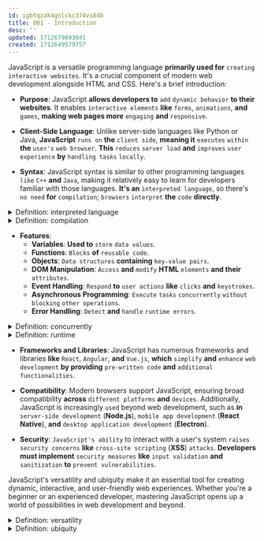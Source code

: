```yaml
---
id: igbtqzak4gnlckc374vs84b
title: 001 - Introduction
desc: ''
updated: 1712679893041
created: 1712649579757
---
```


JavaScript is a versatile programming language **primarily used for** `creating` `interactive websites`. It's a crucial component of modern web development alongside HTML and CSS. Here's a brief introduction:

- **Purpose**: JavaScript **allows developers to** `add` `dynamic behavior` **to their websites**. It enables `interactive elements` **like** `forms`, `animations`, **and** `games`, **making web pages more** `engaging` **and** `responsive`.

- **Client-Side Language**: Unlike server-side languages like Python or Java, **JavaScript** `runs on` **the** `client side`, **meaning it** `executes` `within` **the** `user's` `web browser`. **This** `reduces` `server load` **and** `improves` `user experience` **by** `handling tasks` `locally`.

- **Syntax**: JavaScript syntax is similar to other programming languages `like` `C++` **and** `Java`, making it relatively easy to learn for developers familiar with those languages. **It's an** `interpreted language`, so there's `no need` **for** `compilation`; `browsers` `interpret` **the** `code` **directly**.



<!-- start of 'interpreted language' section -->
<details>
   <summary>Definition: interpreted language</summary>

#
In JavaScript, an interpreted language **refers to a** `programming language` `where` **the** `code` **is** `executed` `line-by-line`, `without` the need for **a** `separate` `compilation` **step**.

---
</details>
<!-- end of 'interpreted language' section -->



<!-- start of 'compilation' section -->
<details>
   <summary>Definition: compilation</summary>

#
Compilation is the `process` **of** `turning` `human-readable code` `into` `machine code`.

---
</details>
<!-- end of 'compilation' section -->



- **Features**:
   - **Variables**: **Used to** `store` `data values`.
   - **Functions**: `Blocks` **of** `reusable code`.
   - **Objects**: `Data structures` **containing** `key-value pairs`.
   - **DOM Manipulation**: `Access` **and** `modify` **HTML** `elements` **and their** `attributes`.
   - **Event Handling**: `Respond` **to** `user actions` **like** `clicks` **and** `keystrokes`.
   - **Asynchronous Programming**: `Execute` `tasks` `concurrently` `without` `blocking` `other operations`.
   - **Error Handling**: `Detect` **and** `handle` `runtime errors`.



<!-- start of 'concurrently' section -->
<details>
   <summary>Definition: concurrently</summary>

#
Concurrently **means** "`at` **the** `same time`" **or** "`simultaneously`."

---
</details>
<!-- end of 'concurrently' section -->



<!-- start of 'runtime' section -->
<details>
   <summary>Definition: runtime</summary>

#
Runtime **refers to the** `period` during `which` **a** `program` **is** `executed` **or** `running` **on a computer**. It encompasses the **entire** `duration` `from` **when the** `program` **is** `launched` `until` **it** `terminates` **or is** `halted`. During runtime, the program interacts with the computer's hardware and operating system, performing tasks according to its instructions and responding to input from users or other sources. Additionally, runtime includes the execution of various runtime libraries and services that support the program's operation, such as memory management, input/output operations, and error handling.

---
</details>
<!-- end of 'runtime' section -->



- **Frameworks and Libraries**: JavaScript has numerous frameworks and libraries **like** `React`, `Angular`, **and** `Vue.js`, **which** `simplify` **and** `enhance` `web development` **by providing** `pre-written code` **and** `additional functionalities`.

- **Compatibility**: Modern browsers support JavaScript, ensuring broad compatibility **across** `different platforms` **and** `devices`. Additionally, JavaScript is increasingly `used` beyond web development, such as **in** `server-side development` (**Node.js**), `mobile app development` (**React Native**), **and** `desktop application development` (**Electron**).

- **Security**: `JavaScript's ability` to interact with a user's system `raises` `security concerns` **like** `cross-site scripting` (**XSS**) `attacks`. **Developers must implement** `security measures` **like** `input validation` **and** `sanitization` **to** `prevent vulnerabilities`.

JavaScript's versatility and ubiquity make it an essential tool for creating dynamic, interactive, and user-friendly web experiences. Whether you're a beginner or an experienced developer, mastering JavaScript opens up a world of possibilities in web development and beyond.



<!-- start of 'versatility' section -->
<details>
   <summary>Definition: versatility</summary>

#
Versatility **means the** `abilitiy` **to** `work well` **in** `many different` `situations` **or for** `many different` `purposes`.

---
</details>
<!-- end of 'versatility' section -->



<!-- start of 'ubiquity' section -->
<details>
   <summary>Definition: ubiquity</summary>

#
Ubiquity **means** `being everywhere` **or** `widely available`.

---
</details>
<!-- end of 'ubiquity' section -->